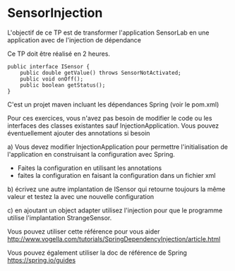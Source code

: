 SensorInjection
=========

L'objectif de ce TP est de transformer l'application SensorLab en une application avec de l'injection de dépendance

Ce TP doit être réalisé en 2 heures. 

```
public interface ISensor {
    public double getValue() throws SensorNotActivated;
    public void onOff();
    public boolean getStatus();
}
```

C'est un projet maven incluant les dépendances Spring (voir le pom.xml)

Pour ces exercices, vous n'avez pas besoin de modifier le code ou les interfaces des classes existantes
sauf InjectionApplication.
Vous pouvez éventuellement ajouter des annotations si besoin

a) Vous devez modifier InjectionApplication pour permettre l'initialisation de l'application
en construisant la configuration avec Spring.
- Faites la configuration en utilisant les annotations
- faites la configuration en faisant la configuration dans un fichier xml

b) écrivez une autre implantation de ISensor qui retourne toujours la même valeur et 
testez la avec une nouvelle configuration

c) en ajoutant un object adapter utilisez l'injection pour que le programme utilise l'implantation StrangeSensor. 



Vous pouvez utiliser cette référence pour vous aider
http://www.vogella.com/tutorials/SpringDependencyInjection/article.html

Vous pouvez également utiliser la doc de référence de Spring
https://spring.io/guides

